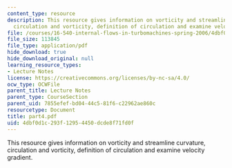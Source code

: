 ```yaml
---
content_type: resource
description: This resource gives information on vorticity and streamline curvature,
  circulation and vorticity, definition of circulation and examine velocity gradient.
file: /courses/16-540-internal-flows-in-turbomachines-spring-2006/4dbf0d1c293f12954450dcde8f71fd0f_part4.pdf
file_size: 113845
file_type: application/pdf
hide_download: true
hide_download_original: null
learning_resource_types:
- Lecture Notes
license: https://creativecommons.org/licenses/by-nc-sa/4.0/
ocw_type: OCWFile
parent_title: Lecture Notes
parent_type: CourseSection
parent_uid: 7855efef-bd04-44c5-81f6-c22962ae860c
resourcetype: Document
title: part4.pdf
uid: 4dbf0d1c-293f-1295-4450-dcde8f71fd0f
---
```

This resource gives information on vorticity and streamline curvature, circulation and vorticity, definition of circulation and examine velocity gradient.